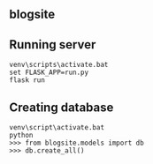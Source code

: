 blogsite
--------

Running server
--------------

```
venv\scripts\activate.bat
set FLASK_APP=run.py
flask run
```

Creating database
-----------------

```
venv\script\activate.bat
python
>>> from blogsite.models import db
>>> db.create_all()
```
